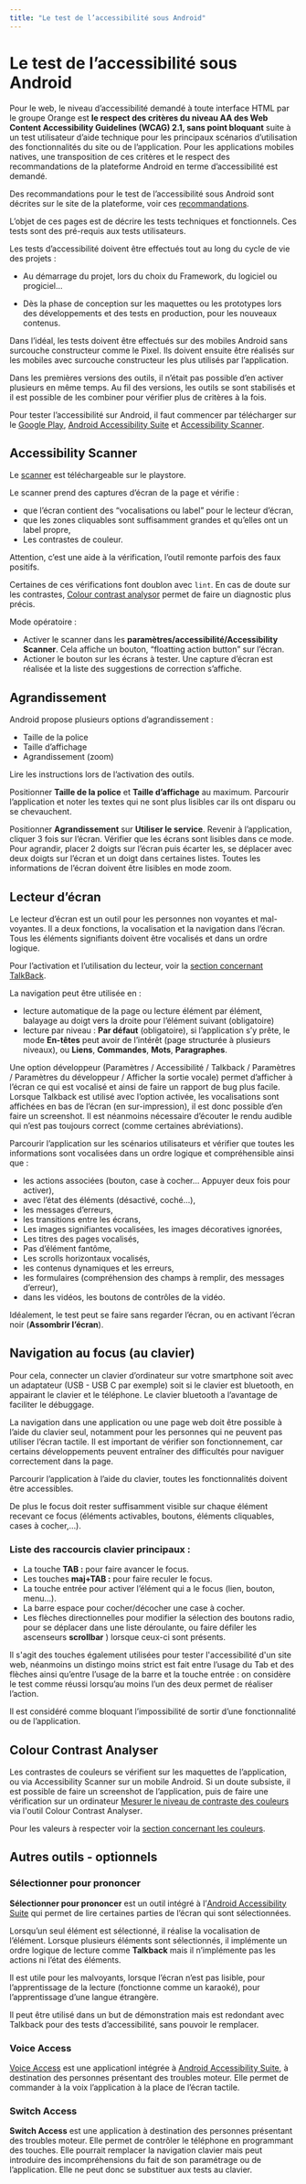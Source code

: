 ```yaml
---
title: "Le test de l’accessibilité sous Android"
---
```


# Le test de l’accessibilité sous Android

Pour le web, le niveau d’accessibilité demandé à toute interface <abbr>HTML</abbr> par le groupe Orange est **le respect des critères du niveau AA des <span lang="en">Web Content Accessibility Guidelines</span> (<abbr>WCAG</abbr>) 2.1, sans point bloquant** suite à un test utilisateur d’aide technique pour les principaux scénarios d’utilisation des fonctionnalités du site ou de l’application. Pour les applications mobiles natives, une transposition de ces critères et le respect des recommandations de la plateforme Android en terme d’accessibilité est demandé.

Des recommandations pour le test de l’accessibilité sous Android sont décrites sur le site de la plateforme, voir ces [recommandations](https://developer.android.com/training/accessibility/testing).

L’objet de ces pages est de décrire les tests techniques et fonctionnels. Ces tests sont des pré-requis aux tests utilisateurs. 

Les tests d’accessibilité doivent être effectués tout au long du cycle de vie des projets :

* Au démarrage du projet, lors du choix du Framework, du logiciel ou progiciel…

* Dès la phase de conception sur les maquettes ou les prototypes lors des développements et des tests en production, pour les nouveaux contenus.

Dans l’idéal, les tests doivent être effectués sur des mobiles Android sans surcouche constructeur comme le Pixel. Ils doivent ensuite être réalisés sur les mobiles avec surcouche constructeur les plus utilisés par l’application.

Dans les premières versions des outils, il n’était pas possible d’en activer plusieurs en même temps. Au fil des versions, les outils se sont stabilisés et il est possible de les combiner pour vérifier plus de critères à la fois.

Pour tester l’accessibilité sur Android, il faut commencer par télécharger sur le [<span lang="en">Google Play</span>](https://play.google.com/store/apps?hl=fr), [<span lang="en">Android Accessibility Suite</span>](https://play.google.com/store/apps/details?id=com.google.android.marvin.talkback) et [<span lang="en">Accessibility Scanner</span>](https://play.google.com/store/apps/details?id=com.google.android.apps.accessibility.auditor).



## Accessibility Scanner

Le [scanner](https://play.google.com/store/apps/details?id=com.google.android.apps.accessibility.auditor) est téléchargeable sur le playstore.

Le scanner prend des captures d’écran de la page et vérifie :
* que l’écran contient des “vocalisations ou label” pour le lecteur d’écran,
* que les zones cliquables sont suffisamment grandes et qu’elles ont un label propre, 
* Les contrastes de couleur.

Attention, c’est une aide à la vérification, l’outil remonte parfois des faux positifs.

Certaines de ces vérifications font doublon avec `lint`.
En cas de doute sur les contrastes, [<span lang="en">Colour contrast analysor</span>](https://developer.paciellogroup.com/resources/contrastanalyser/) permet de faire un diagnostic plus précis.

Mode opératoire :
* Activer le scanner dans les **paramètres/accessibilité/Accessibility Scanner**. Cela affiche un bouton, “<span lang="en">floatting action button</span>” sur l’écran.
* Actioner le bouton sur les écrans à tester. Une capture d’écran est réalisée et la liste des suggestions de correction s’affiche.

## Agrandissement

Android propose plusieurs options d’agrandissement :
* Taille de la police
* Taille d’affichage
* Agrandissement (zoom)

Lire les instructions lors de l’activation des outils.

Positionner **Taille de la police** et **Taille d’affichage** au maximum. Parcourir l’application et noter les textes qui ne sont plus lisibles car ils ont disparu ou se chevauchent. 

Positionner **Agrandissement** sur **Utiliser le service**. Revenir à l’application, cliquer 3 fois sur l’écran. Vérifier que les écrans sont lisibles dans ce mode. Pour agrandir, placer 2 doigts sur l’écran puis écarter les, se déplacer avec deux doigts sur l’écran et un doigt dans certaines listes. Toutes les informations de l’écran doivent être lisibles en mode zoom.


## Lecteur d’écran

Le lecteur d’écran est un outil pour les personnes non voyantes et mal-voyantes. Il a deux fonctions, la vocalisation et la navigation dans l’écran. Tous les éléments signifiants doivent être vocalisés et dans un ordre logique.

Pour l’activation et l’utilisation du lecteur, voir la [section concernant <span lang="en">TalkBack</span>](../talkback/).

La navigation peut être utilisée en :
- lecture automatique de la page ou lecture élément par élément, balayage au doigt vers la droite pour l’élément suivant (obligatoire)
- lecture par niveau : **Par défaut** (obligatoire), si l’application s’y prête, le mode **En-têtes** peut avoir de l’intérêt (page structurée à plusieurs niveaux), ou **Liens**, **Commandes**, **Mots**, **Paragraphes**.

Une option développeur (Paramètres / Accessibilité / Talkback / Paramètres / Paramètres du développeur / Afficher la sortie vocale) permet d’afficher à l’écran ce qui est vocalisé et ainsi de faire un rapport de bug plus facile. Lorsque Talkback est utilisé avec l’option activée, les vocalisations sont affichées en bas de l’écran (en sur-impression), il est donc possible d’en faire un screenshot. Il est néanmoins nécessaire d’écouter le rendu audible qui n’est pas toujours correct (comme certaines abréviations).

Parcourir l’application sur les scénarios utilisateurs et vérifier que toutes les informations sont vocalisées dans un ordre logique et compréhensible ainsi que :
- les actions associées (bouton, case à cocher… Appuyer deux fois pour activer),
- avec l’état des éléments (désactivé, coché…),
- les messages d’erreurs,
- les transitions entre les écrans,
- Les images signifiantes vocalisées, les images décoratives ignorées,
- Les titres des pages vocalisés,
- Pas d’élément fantôme,
- Les scrolls horizontaux vocalisés,
- les contenus dynamiques et les erreurs,
- les formulaires (compréhension des champs à remplir, des messages d’erreur),
- dans les vidéos, les boutons de contrôles de la vidéo.


Idéalement, le test peut se faire sans regarder l’écran, ou en activant l’écran noir (**Assombrir l’écran**).

## Navigation au focus (au clavier)

Pour cela, connecter un clavier d’ordinateur sur votre smartphone soit avec un adaptateur (USB - USB C par exemple) soit si le clavier est bluetooth, en appairant le clavier et le téléphone. Le clavier bluetooth a l’avantage de faciliter le débuggage.

La navigation dans une application ou une page web doit être possible à l’aide du clavier seul, notamment pour les personnes qui ne peuvent pas utiliser l’écran tactile. Il est important de vérifier son fonctionnement, car certains développements peuvent entraîner des difficultés pour naviguer correctement dans la page.
  
Parcourir l’application à l’aide du clavier, toutes les fonctionnalités doivent être accessibles.  

De plus le focus doit rester suffisamment visible sur chaque élément recevant ce focus (éléments activables, boutons, éléments cliquables, cases à cocher,…).

### Liste des raccourcis clavier principaux&nbsp;: 
* La touche **TAB :** pour faire avancer le focus.
* Les touches **maj+TAB :** pour faire reculer le focus.
* La touche entrée pour activer l’élément qui a le focus (lien, bouton, menu…).
* La barre espace pour cocher/décocher une case à cocher.
* Les flèches directionnelles pour modifier la sélection des boutons radio, pour se déplacer dans une liste déroulante, ou faire défiler les ascenseurs **scrollbar** ) lorsque ceux-ci sont présents.

Il s'agit des touches également utilisées pour tester l'accessibilité d'un site web, néanmoins un distingo moins strict est fait entre l’usage du Tab et des flèches ainsi qu’entre l’usage de la barre et la touche entrée : on considère le test comme réussi lorsqu’au moins l’un des deux permet de réaliser l’action.

Il est considéré comme bloquant l’impossibilité de sortir d’une fonctionnalité ou de l’application.

## Colour Contrast Analyser
Les contrastes de couleurs se vérifient sur les maquettes de l’application, ou via <span lang="en">Accessibility Scanner</span> sur un mobile Android. Si un doute subsiste, il est possible de faire un screenshot de l’application, puis de faire une vérification sur un ordinateur [Mesurer le niveau de contraste des couleurs](../../../web/outils/mesurer-contraste-couleurs/) via l'outil <span lang="en">Colour Contrast Analyser</span>.

Pour les valeurs à respecter voir la [section concernant les couleurs](../conception#couleurs).

## Autres outils - optionnels

### Sélectionner pour prononcer
**Sélectionner pour prononcer** est un outil intégré à l’[<span lang="en">Android Accessibility Suite</span>](https://play.google.com/store/apps/details?id=com.google.android.marvin.talkback) qui permet de lire certaines parties de l’écran qui sont sélectionnées. 

Lorsqu’un seul élément est sélectionné, il réalise la vocalisation de l’élément. Lorsque plusieurs éléments sont sélectionnés, il implémente un ordre logique de lecture comme **<span lang="en">Talkback</span>** mais il n’implémente pas les actions ni l’état des éléments.

Il est utile pour les malvoyants, lorsque l’écran n’est pas lisible, pour l’apprentissage de la lecture (fonctionne comme un karaoké), pour l’apprentissage d’une langue étrangère.

Il peut être utilisé dans un but de démonstration mais est redondant avec Talkback pour des tests d’accessibilité, sans pouvoir le remplacer.

### Voice Access
[Voice Access](https://play.google.com/store/apps/details?id=com.google.android.apps.accessibility.voiceaccess) est une applicationl intégrée à [<span lang="en">Android Accessibility Suite</span>](https://play.google.com/store/apps/details?id=com.google.android.marvin.talkback), à destination des personnes présentant des troubles moteur. Elle permet de commander à la voix l’application à la place de l’écran tactile.


### Switch Access
**Switch Access** est une application à destination des personnes présentant des troubles moteur. Elle permet de contrôler le téléphone en programmant des touches. Elle pourrait remplacer la navigation clavier mais peut introduire des incompréhensions du fait de son paramétrage ou de l’application. Elle ne peut donc se substituer aux tests au clavier.
